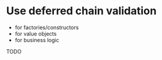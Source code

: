 # Use deferred chain validation


- for factories/constructors
- for value objects
- for business logic

TODO
